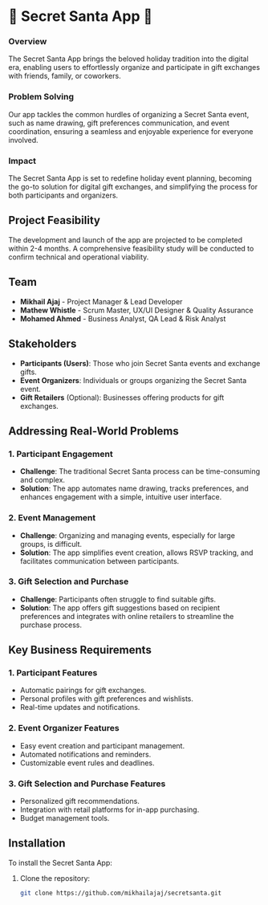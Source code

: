 # 🎅 Secret Santa App 🎄

### Overview
The Secret Santa App brings the beloved holiday tradition into the digital era, enabling users to effortlessly organize and participate in gift exchanges with friends, family, or coworkers.

### Problem Solving
Our app tackles the common hurdles of organizing a Secret Santa event, such as name drawing, gift preferences communication, and event coordination, ensuring a seamless and enjoyable experience for everyone involved.

### Impact
The Secret Santa App is set to redefine holiday event planning, becoming the go-to solution for digital gift exchanges, and simplifying the process for both participants and organizers.

## Project Feasibility
The development and launch of the app are projected to be completed within 2-4 months. A comprehensive feasibility study will be conducted to confirm technical and operational viability.

## Team

- **Mikhail Ajaj** - Project Manager & Lead Developer
- **Mathew Whistle** - Scrum Master, UX/UI Designer & Quality Assurance
- **Mohamed Ahmed** - Business Analyst, QA Lead & Risk Analyst

## Stakeholders

- **Participants (Users)**: Those who join Secret Santa events and exchange gifts.
- **Event Organizers**: Individuals or groups organizing the Secret Santa event.
- **Gift Retailers** (Optional): Businesses offering products for gift exchanges.

## Addressing Real-World Problems

### 1. Participant Engagement
- **Challenge**: The traditional Secret Santa process can be time-consuming and complex.
- **Solution**: The app automates name drawing, tracks preferences, and enhances engagement with a simple, intuitive user interface.

### 2. Event Management
- **Challenge**: Organizing and managing events, especially for large groups, is difficult.
- **Solution**: The app simplifies event creation, allows RSVP tracking, and facilitates communication between participants.

### 3. Gift Selection and Purchase
- **Challenge**: Participants often struggle to find suitable gifts.
- **Solution**: The app offers gift suggestions based on recipient preferences and integrates with online retailers to streamline the purchase process.

## Key Business Requirements

### 1. Participant Features
- Automatic pairings for gift exchanges.
- Personal profiles with gift preferences and wishlists.
- Real-time updates and notifications.

### 2. Event Organizer Features
- Easy event creation and participant management.
- Automated notifications and reminders.
- Customizable event rules and deadlines.

### 3. Gift Selection and Purchase Features
- Personalized gift recommendations.
- Integration with retail platforms for in-app purchasing.
- Budget management tools.

## Installation

To install the Secret Santa App:

1. Clone the repository:
   ```bash
   git clone https://github.com/mikhailajaj/secretsanta.git
